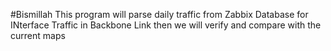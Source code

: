 #Bismillah
This program will parse daily traffic from Zabbix Database for INterface Traffic in Backbone Link 
then we will verify and compare with the current maps

